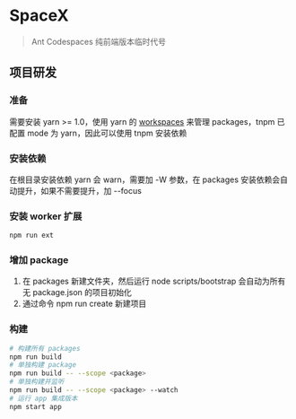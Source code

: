 # SpaceX
> Ant Codespaces 纯前端版本临时代号


## 项目研发
### 准备
需要安装 yarn >= 1.0，使用 yarn 的 [workspaces](https://classic.yarnpkg.com/en/docs/workspaces/) 来管理 packages，tnpm 已配置 mode 为 yarn，因此可以使用 tnpm 安装依赖

### 安装依赖
在根目录安装依赖 yarn 会 warn，需要加 -W 参数，在 packages 安装依赖会自动提升，如果不需要提升，加 --focus

### 安装 worker 扩展
```bash
npm run ext
```

### 增加 package
1. 在 packages 新建文件夹，然后运行 node scripts/bootstrap 会自动为所有无 package.json 的项目初始化
2. 通过命令 npm run create <package> 新建项目

### 构建
```sh
# 构建所有 packages
npm run build
# 单独构建 package
npm run build -- --scope <package>
# 单独构建并监听
npm run build -- --scope <package> --watch
# 运行 app 集成版本
npm start app
```
